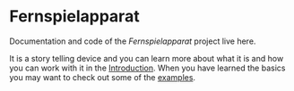 # Fernspielapparat
Documentation and code of the _Fernspielapparat_ project live here.

It is a story telling device and you can learn more about what it
is and how you can work with it in the [Introduction](doc/Introduction.md).
When you have learned the basics you may want to check out some of
the [examples](examples/).
